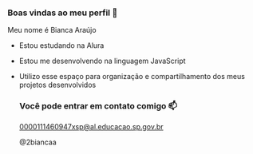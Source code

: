 ### Boas vindas ao meu perfil 💙

Meu nome é Bianca Araújo

- Estou estudando na Alura
- Estou me desenvolvendo na linguagem JavaScript
- Utilizo esse espaço para organização e compartilhamento dos meus projetos desenvolvidos

  ### Você pode entrar em contato comigo 📫

  0000111460947xsp@al.educacao.sp.gov.br
  
  @2biancaa
